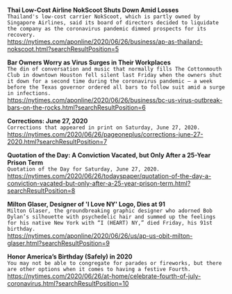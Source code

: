 **Thai Low-Cost Airline NokScoot Shuts Down Amid Losses**\
`Thailand's low-cost carrier NokScoot, which is partly owned by Singapore Airlines, said its board of directors decided to liquidate the company as the coronavirus pandemic dimmed prospects for its recovery. `\
https://nytimes.com/aponline/2020/06/26/business/ap-as-thailand-nokscoot.html?searchResultPosition=5

**Bar Owners Worry as Virus Surges in Their Workplaces**\
`The din of conversation and music that normally fills The Cottonmouth Club in downtown Houston fell silent last Friday when the owners shut it down for a second time during the coronavirus pandemic — a week before the Texas governor ordered all bars to follow suit amid a surge in infections. `\
https://nytimes.com/aponline/2020/06/26/business/bc-us-virus-outbreak-bars-on-the-rocks.html?searchResultPosition=6

**Corrections: June 27, 2020**\
`Corrections that appeared in print on Saturday, June 27, 2020.`\
https://nytimes.com/2020/06/26/pageoneplus/corrections-june-27-2020.html?searchResultPosition=7

**Quotation of the Day: A Conviction Vacated, but Only After a 25-Year Prison Term**\
`Quotation of the Day for Saturday, June 27, 2020.`\
https://nytimes.com/2020/06/26/todayspaper/quotation-of-the-day-a-conviction-vacated-but-only-after-a-25-year-prison-term.html?searchResultPosition=8

**Milton Glaser, Designer of 'I Love NY' Logo, Dies at 91**\
`Milton Glaser, the groundbreaking graphic designer who adorned Bob Dylan’s silhouette with psychedelic hair and summed up the feelings for his native New York with “I (HEART) NY,” died Friday, his 91st birthday.`\
https://nytimes.com/aponline/2020/06/26/us/ap-us-obit-milton-glaser.html?searchResultPosition=9

**Honor America’s Birthday (Safely) in 2020**\
`You may not be able to congregate for parades or fireworks, but there are other options when it comes to having a festive Fourth.`\
https://nytimes.com/2020/06/26/at-home/celebrate-fourth-of-july-coronavirus.html?searchResultPosition=10

